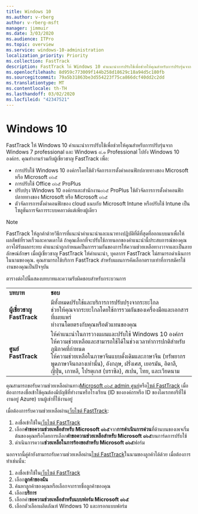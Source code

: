 ```yaml
---
title: Windows 10
ms.author: v-rberg
author: v-rberg-msft
manager: jimmuir
ms.date: 3/03/2020
ms.audience: ITPro
ms.topic: overview
ms.service: windows-10-administration
localization_priority: Priority
ms.collection: FastTrack
description: FastTrack ให้ Windows 10 คำแนะนำการปรับใช้เพื่อช่วยให้คุณสำหรับการปรับรุ่นจาก Windows 7 professional และ Windows ๘.๑ Professional ไปยัง Windows 10 องค์กร.
ms.openlocfilehash: 8d959c773009f144b258d18629c18a94d5c180fb
ms.sourcegitcommit: 79a5b31863be3d554223f75ca866dcf40dd2c2dd
ms.translationtype: MT
ms.contentlocale: th-TH
ms.lasthandoff: 03/02/2020
ms.locfileid: "42347521"
---
```

# <a name="windows-10"></a>Windows 10

FastTrack ให้ Windows 10 คำแนะนำการปรับใช้เพื่อช่วยให้คุณสำหรับการปรับรุ่นจาก Windows 7 professional และ Windows ๘.๑ Professional ไปยัง Windows 10 องค์กร. คุณทำงานร่วมกับผู้เชี่ยวชาญ FastTrack เพื่อ:

- การปรับใช้ Windows 10 องค์กรโดยใช้ตัวจัดการการตั้งค่าคอนฟิกปลายทางของ Microsoft หรือ Microsoft ๓๖๕
- การปรับใช้ Office ๓๖๕ ProPlus 
- ปรับปรุง Windows 10 องค์กรและสำนักงาน๓๖๕ ProPlus ใช้ตัวจัดการการตั้งค่าคอนฟิกปลายทางของ Microsoft หรือ Microsoft ๓๖๕
- ตัวจัดการการตั้งค่าคอนฟิกของ cloud แนบกับ Microsoft Intune หรือปรับใช้ Intune เป็นโซลูชันการจัดการระบบคลาวด์แต่เพียงผู้เดียว
  
> [!NOTE]
> FastTrack ให้ลูกค้าด้วยวิธีการที่แนะนำคำแนะนำและแนวทางปฏิบัติที่ดีที่สุดที่ออกแบบมาเพื่อให้ผลลัพธ์ที่รวดเร็วและคาดเดาได้ ถ้าคุณเลือกที่จะปรับใช้ภายนอกของคำแนะนำนี้ประสบการณ์ของคุณอาจได้รับผลกระทบ คำแนะนำถูกกำหนดเป็นการรวมกันของการให้ความช่วยเหลือทางวาจาและเป็นลายลักษณ์อักษร เมื่อผู้เชี่ยวชาญ FastTrack ให้คำแนะนำ, บุคลากร FastTrack ไม่สามารถดำเนินการในนามของคุณ. คุณสามารถใช้บริการ FastTrack สำหรับแผนการคัดเลือกตราบเท่าที่การสมัครใช้งานของคุณเป็นปัจจุบัน  
    
ตารางต่อไปนี้แสดงบทบาทและความรับผิดชอบสำหรับกระบวนการ

|||
|:-----|:-----|
|**บทบาท** <br/> |**ชอบ** <br/> |
|**ผู้เชี่ยวชาญ FastTrack** <br/> |มีทั้งหมดปรับใช้และบริการการปรับปรุงจากระยะไกล  <br/> ช่วยให้คุณจากระยะไกลโดยใช้การรวมกันของเครื่องมือและเอกสารที่เผยแพร่ <br/> ทำงานโดยตรงกับคุณหรือตัวแทนของคุณ|
|**ศูนย์ FastTrack**  <br/> |ให้คำแนะนำในการวางแผนและปรับใช้ Windows 10 องค์กร   <br/> ให้ความช่วยเหลือและสามารถใช้ได้ในช่วงเวลาทำการปกติสำหรับภูมิภาคที่กำหนด <br/> ให้ความช่วยเหลือในภาษาจีนแบบดั้งเดิมและภาษาจีน (ทรัพยากรพูดภาษาจีนกลางเท่านั้น), อังกฤษ, ฝรั่งเศส, เยอรมัน, อิตาลี, ญี่ปุ่น, เกาหลี, โปรตุเกส (บราซิล), สเปน, ไทย, และเวียดนาม|
 
คุณสามารถขอรับความช่วยเหลือผ่านทาง[Microsoft ๓๖๕ admin ศูนย์](https://go.microsoft.com/fwlink/?linkid=2032704)หรือ[ไซต์ FastTrack](https://go.microsoft.com/fwlink/?linkid=780698) เมื่อต้องการลงชื่อเข้าใช้คุณต้องมีบัญชีที่ทำงานหรือโรงเรียน (ID ขององค์กรหรือ ID ของไดเรกทอรีที่ใช้งานอยู่ Azure) บนผู้เช่าที่ใช้งานอยู่ 

เมื่อต้องการรับความช่วยเหลือผ่าน[เว็บไซต์ FastTrack](https://go.microsoft.com/fwlink/?linkid=780698): 
1.  ลงชื่อเข้าใช้ใน[เว็บไซต์ FastTrack](https://go.microsoft.com/fwlink/?linkid=780698) 
2.  เลือก**คำขอความช่วยเหลือสำหรับ Microsoft ๓๖๕**จาก**การดำเนินการด่วน**ที่ด้านบนของเพจเริ่มต้นของคุณหรือโดยการเลือก**คำขอความช่วยเหลือสำหรับ Microsoft ๓๖๕**บนการ์ดการปรับใช้
3.  ดำเนินการความ**ช่วยเหลือในการร้องขอสำหรับ Microsoft ๓๖๕**ฟอร์ม
  
นอกจากนี้คู่ค้ายังสามารถรับความช่วยเหลือผ่าน[ไซต์ FastTrack](https://go.microsoft.com/fwlink/?linkid=780698)ในนามของลูกค้าได้ด้วย เมื่อต้องการทำเช่นนั้น:
1.  ลงชื่อเข้าใช้ใน[เว็บไซต์ FastTrack](https://go.microsoft.com/fwlink/?linkid=780698) 
2.  เลือก**ลูกค้าของฉัน**
3.  ค้นหาลูกค้าของคุณหรือเลือกจากรายชื่อลูกค้าของคุณ
4.  เลือก**บริการ**
5.  เลือกคำ**ขอความช่วยเหลือสำหรับแบบฟอร์ม Microsoft ๓๖๕**
6.  เลือกตัวเลือกผลิตภัณฑ์ Windows 10 และกรอกแบบฟอร์ม
 